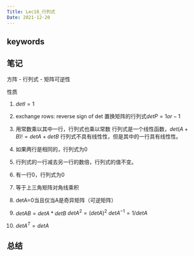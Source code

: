 ```yaml
---
Title: Lec18_行列式
Date: 2021-12-20
---
```


## keywords

## 笔记

方阵 - 行列式 - 矩阵可逆性 

性质

1. $det I =  1$
2. exchange rows: reverse sign of  det 
	置换矩阵的行列式$detP=1 or -1$
3. 用常数乘以其中一行，行列式也乘以常数 
 行列式是一个线性函数，$det(A+B)!=detA+detB$
 行列式不具有线性性，但是其中的一行具有线性性。
 
4. 如果两行是相同的，行列式为0
5. 行列式的一行减去另一行的数倍，行列式的值不变。
6. 有一行0，行列式为0 

7. 等于上三角矩阵对角线乘积
8. detA=0当且仅当A是奇异矩阵（可逆矩阵）

9. $detAB=detA*detB$ 
$detA^2=(detA)^2$
$detA^{-1}=1/detA$

10. $detA^T=detA$

## 总结